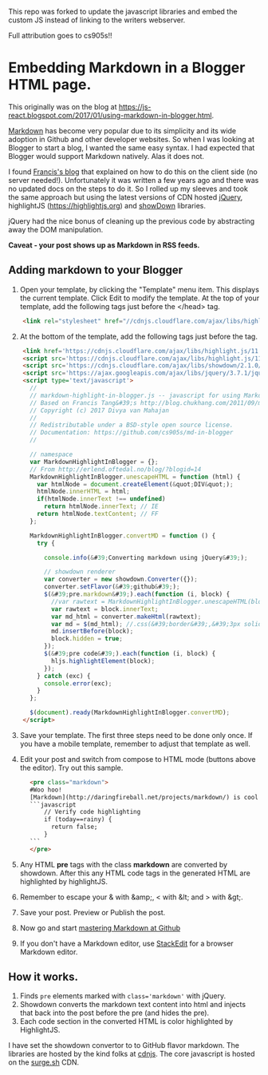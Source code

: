 This repo was forked to update the javascript libraries and embed the custom JS instead of linking to the writers webserver.

Full attribution goes to cs905s!!


# Embedding Markdown in a Blogger HTML page.
This originally was on the blog at https://js-react.blogspot.com/2017/01/using-markdown-in-blogger.html.

[Markdown](http://daringfireball.net/projects/markdown/) has become very popular due to its simplicity and its wide adoption in Github and other developer websites. So when I was looking at Blogger to start a blog, I wanted the same easy syntax. I had expected that Blogger would support Markdown natively. Alas it does not. 

I found [Francis's blog](http://blog.chukhang.com/2011/09/markdown-in-blogger.html) that explained on how to do this on the client side (no server needed!). Unfortunately it was written a few years ago and there was no updated docs on the steps to do it. So I rolled up my sleeves and took the same approach but using the latest versions of CDN hosted [jQuery](http://www.jquery.com), highlightJS (https://highlightjs.org) and [showDown](https://github.com/showdownjs) libraries. 

jQuery had the nice bonus of cleaning up the previous code by abstracting away the DOM manipulation.

**Caveat - your post shows up as Markdown in RSS feeds.**

## Adding markdown to your Blogger

   1. Open your template, by clicking the "Template" menu item. This displays the current template. Click Edit to modify the template. At the top of your template, add the following tags just before the &lt;/head&gt; tag.
```html
    <link rel="stylesheet" href="//cdnjs.cloudflare.com/ajax/libs/highlight.js/9.9.0/styles/default.min.css"/>
```

   2. At the bottom of the template, add the following tags just before the </html> tag.
```html
	<link href='https://cdnjs.cloudflare.com/ajax/libs/highlight.js/11.9.0/styles/default.min.css' rel='stylesheet'/>
	<script src='https://cdnjs.cloudflare.com/ajax/libs/highlight.js/11.9.0/highlight.min.js' type='text/javascript'/>
	<script src='https://cdnjs.cloudflare.com/ajax/libs/showdown/2.1.0/showdown.min.js' type='text/javascript'/>
	<script src='https://ajax.googleapis.com/ajax/libs/jquery/3.7.1/jquery.min.js' type='text/javascript'/>
	<script type='text/javascript'>
      //
      // markdown-highlight-in-blogger.js -- javascript for using Markdown in Blogger
      // Based on Francis Tang&#39;s http://blog.chukhang.com/2011/09/markdown-in-blogger.html
      // Copyright (c) 2017 Divya van Mahajan
      //
      // Redistributable under a BSD-style open source license.
      // Documentation: https://github.com/cs905s/md-in-blogger
      //

      // namespace
      var MarkdownHighlightInBlogger = {};
      // From http://erlend.oftedal.no/blog/?blogid=14
      MarkdownHighlightInBlogger.unescapeHTML = function (html) {
        var htmlNode = document.createElement(&quot;DIV&quot;);
        htmlNode.innerHTML = html;
        if(htmlNode.innerText !== undefined)
          return htmlNode.innerText; // IE
        return htmlNode.textContent; // FF
      };

      MarkdownHighlightInBlogger.convertMD = function () {
        try {

          console.info(&#39;Converting markdown using jQuery&#39;);

          // showdown renderer
          var converter = new showdown.Converter({});
          converter.setFlavor(&#39;github&#39;);
          $(&#39;pre.markdown&#39;).each(function (i, block) {
            //var rawtext = MarkdownHighlightInBlogger.unescapeHTML(block.innerText);
            var rawtext = block.innerText;
            var md_html = converter.makeHtml(rawtext);
            var md = $(md_html); //.css(&#39;border&#39;,&#39;3px solid blue&#39;);
            md.insertBefore(block);
            block.hidden = true;
          });
          $(&#39;pre code&#39;).each(function (i, block) {
            hljs.highlightElement(block);
          });
        } catch (exc) {
          console.error(exc);
        }
      };

      $(document).ready(MarkdownHighlightInBlogger.convertMD);
    </script>
```

   3. Save your template. The first three steps need to be done only once. If you have a mobile template, remember to adjust that template as well.

   4. Edit your post and switch from compose to HTML mode (buttons above the editor). Try out this sample.
```html
      <pre class="markdown">
      #Woo hoo!
      [Markdown](http://daringfireball.net/projects/markdown/) is cool!
      ```javascript
          // Verify code highlighting
          if (today==rainy) {
            return false;
          }
      ```
      </pre>
```
   5. Any HTML **pre** tags with the class **markdown** are converted by showdown. After this any HTML code tags in the generated HTML are highlighted by highlightJS. 

   6. Remember to escape your &amp; with &amp;amp;, < with &amp;lt; and > with &amp;gt;.

   6. Save your post. Preview or Publish the post.
   7. Now go and start [mastering Markdown at Github](https://guides.github.com/features/mastering-markdown/)
   8. If you don't have a Markdown editor, use [StackEdit](https://stackedit.io/editor) for a browser Markdown editor.
## How it works.

   1. Finds `pre` elements marked with `class='markdown'` with jQuery.  
   2. Showdown converts the markdown text content into html and injects
      that back into the post before the pre (and hides the pre).
   3. Each code section in the converted HTML is color highlighted by HighlightJS.


I have set the showdown convertor to to GitHub flavor markdown. 
The libraries are hosted by the kind folks at [cdnjs](http://cdnjs.com). The core javascript is hosted on the [surge.sh](http://surge.sh) CDN.

